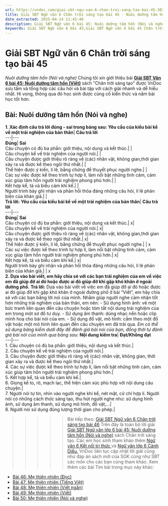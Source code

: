 ```yaml
---
url: https://vndoc.com/giai-sbt-ngu-van-6-chan-troi-sang-tao-bai-45-303902
title: Giải SBT Ngữ văn 6 Chân trời sáng tạo bài 45 - Nuôi dưỡng tâm hồn (Nói và nghe) - VnDoc.com
date_extracted: 2025-04-14 11:45:46
description: Giải SBT Ngữ văn 6 bài 45: Nuôi dưỡng tâm hồn (Nói và nghe) sách Chân trời sáng tạo với cuộc sống có đáp án chi tiết cho các bạn cùng tham khảo.
keywords: Giải SBT Ngữ văn 6 bài 45,Giải SBT Ngữ văn 6 bài 45 Chân trời sáng tạo,Giải sách bài tập Ngữ văn CTST lớp 6,Ngữ văn lớp 6 Chân trời sáng tạo,giải bài tập ngữ văn lớp 6,bài Nuôi dưỡng tâm hồn (Nói và nghe)
---
```


# Giải SBT Ngữ văn 6 Chân trời sáng tạo bài 45
 _Nuôi dưỡng tâm hồn \(Nói và nghe\)_
Chúng tôi xin giới thiệu bài [**Giải SBT Văn 6 bài 45: Nuôi dưỡng tâm hồn \(Viết\)**](<https://vndoc.com/giai-sbt-ngu-van-6-chan-troi-sang-tao-bai-45-303902>) sách "Chân trời sáng tạo" được VnDoc sưu tầm và tổng hợp các câu hỏi và bài tập với cách giải nhanh và dễ hiểu nhất. Hi vọng, thông qua đó học sinh được củng cố kiến thức và nắm bài học tốt hơn.
## Bài: Nuôi dưỡng tâm hồn \(Nói và nghe\)
**1\. Xác định câu trả lời đúng - sai trong bảng sau:**
**Yêu cầu của kiểu bài kể về một trải nghiệm của bản thân**| **Câu trả lời**  
---|---  
**Đúng**| **Sai**  
Câu chuyện có đủ ba phần: giới thiệu, nội dung và kết thúc.| |   
Câu chuyện kể về trải nghiệm của người nói.| |   
Câu chuyện được giới thiệu rõ ràng về \(các\) nhân vật, không gian,thời gian xảy ra và được kể theo ngôi thứ nhất.| |   
Thể hiện được ý kiến, lí lẽ, bằng chứng để thuyết phục người nghe.| |   
Các sự việc được kể theo trình tự hợp lí, làm nổi bật những tình cảm, cảm xúc giúp tâm hồn người trải nghiệm phong phú hơn.| |   
Kết hợp kể, tả và biểu cảm khi kể.| |   
Người trình bày ghi nhận và phản hồi thỏa đáng những câu hỏi, lí lẽ phản biện của khán giả.| |   
**Trả lời:**
**Yêu cầu của kiểu bài kể về một trải nghiệm của bản thân**| **Câu trả lời**  
---|---  
**Đúng**| **Sai**  
Câu chuyện có đủ ba phần: giới thiệu, nội dung và kết thúc.| x|   
Câu chuyện kể về trải nghiệm của người nói.| x|   
Câu chuyện được giới thiệu rõ ràng về \(các\) nhân vật, không gian,thời gian xảy ra và được kể theo ngôi thứ nhất.| x|   
Thể hiện được ý kiến, lí lẽ, bằng chứng để thuyết phục người nghe.| | x  
Các sự việc được kể theo trình tự hợp lí, làm nổi bật những tình cảm, cảm xúc giúp tâm hồn người trải nghiệm phong phú hơn.| x|   
Kết hợp kể, tả và biểu cảm khi kể.| x|   
Người trình bày ghi nhận và phản hồi thỏa đáng những câu hỏi, lí lẽ phản biện của khán giả.| | x  
**2\. Dựa vào bài viết, em hãy chia sẻ với các bạn trải nghiệm của em về việc em đã giúp đỡ ai đó hoặc được ai đó giúp đỡ khi gặp khó khăn ở ngoài đường phố.**
**Trả lời:**
Dựa vào bài viết về việc em đã giúp đỡ ai đó hoặc được ai đó giúp đỡ khi gặp khó khăn ở ngoài đường phố ở bài “Viết”, em hãy chia sẻ với các bạn bằng lời nói của mình.
Nhằm giúp người nghe cảm nhận tốt hơn những trải nghiệm của bản thân, em nên:
\- Sử dụng hình ảnh: vẽ một bức tranh liên quan đến câu chuyện hoặc tóm tắt nội dung trải nghiệm của em trong một sơ đồ tư duy.
\- Sử dụng âm thanh: dùng nhạc nền hoặc clip minh hoạ cho bài nói của em.
\- Sử dụng đồ vật, mô hình: cầm theo một đồ vật hoặc một mô hình liên quan đến câu chuyện em đã trải qua.
_Em có thể sử dụng bảng kiểm dưới đây đề đánh giá bài nói của bạn, đồng thời tự đánh giá bài nói của mình qua bảng sau:_
**Nội dung kiểm tra**| **Đạt/Không đạt**  
---|---  
1\. Câu chuyện có đủ ba phần: giới thiệu, nội dung và kết thúc.|   
2\. Câu chuyện kể về trải nghiệm của người nói.|   
3\. Câu chuyện được giới thiệu rõ ràng về \(các\) nhân vật, không gian, thời gian xảy ra và được kể theo ngôi thứ nhất.|   
4\. Các sự việc được kể theo trình tự hợp lí, làm nổi bật những tình cảm, cảm xúc giúp tâm hồn người trải nghiệm phong phú hơn.|   
5\. Kết hợp kể, tả và biểu cảm khi kể.|   
6\. Giọng kể to, rõ, mạch lạc, thể hiện cảm xúc phù hợp với nội dung câu chuyện.|   
7\. Người nói tự tin, nhìn vào người nghe khi kể, nét mặt, cử chỉ hợp lí. Người nói có những cách thức sáng tạo, thu hút người nghe như: sử dụng hình ảnh, sử dụng âm thanh, sử dụng mô hình, đồ vật,...|   
8\. Người nói sử dụng đúng lượng thời gian cho phép.|   
>>>>> Bài tiếp theo: [Giải SBT Ngữ văn 6 Chân trời sáng tạo bài 46](<https://vndoc.com/giai-sbt-ngu-van-6-chan-troi-sang-tao-bai-46-303904>)
Trên đây là toàn bộ lời giải [Giải SBT Ngữ văn lớp 6 bài 45: Nuôi dưỡng tâm hồn \(Nói và nghe\)](<https://vndoc.com/giai-sbt-ngu-van-6-chan-troi-sang-tao-bai-45-303902>) sách Chân trời sáng tạo. Các em học sinh tham khảo thêm [Ngữ văn 6 Kết nối tri thức ](<https://vndoc.com/mon-ngu-van-lop6>)và [Ngữ văn lớp 6 Cánh Diều.](<https://vndoc.com/ngu-van-6-sach-canh-dieu>) VnDoc liên tục cập nhật lời giải cũng như đáp án sách mới của SGK cũng như SBT các môn cho các bạn cùng tham khảo.
Xem thêm các bài Tìm bài trong mục này khác:
  * [Bài 46: Mẹ thiên nhiên \(Đọc\)](</giai-sbt-ngu-van-6-chan-troi-sang-tao-bai-46-303904>)
  * [Bài 47: Mẹ thiên nhiên \(Tiếng Việt\)](</giai-sbt-ngu-van-6-chan-troi-sang-tao-bai-47-303907>)
  * [Bài 48: Mẹ thiên nhiên \(Viết ngắn\)](</giai-sbt-ngu-van-6-chan-troi-sang-tao-bai-48-303912>)
  * [Bài 49: Mẹ thiên nhiên \(Viết\)](</giai-sbt-ngu-van-6-chan-troi-sang-tao-bai-49-303914>)
  * [Bài 50: Mẹ thiên nhiên \(Nói và nghe\)](</giai-sbt-ngu-van-6-chan-troi-sang-tao-bai-50-303917>)

